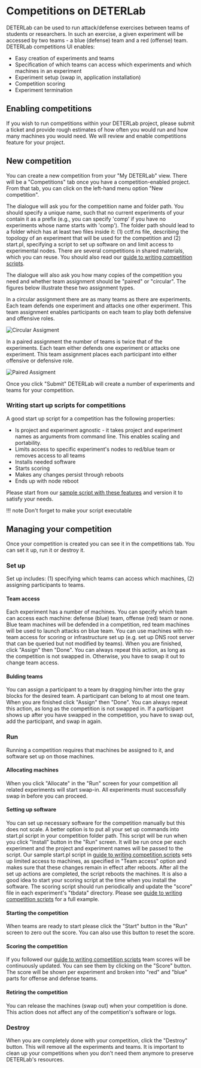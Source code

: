 Competitions on DETERLab
==============

DETERLab can be used to run attack/defense exercises between teams of students or researchers. In such an exercise, a given experiment will be accessed by two teams - a blue (defense) team and a red (offense) team. DETERLab competitions UI enables:

- Easy creation of experiments and teams
- Specification of which teams can access which experiments and which machines in an experiment
- Experiment setup (swap in, application installation)
- Competition scoring
- Experiment termination

## Enabling competitions


If you wish to run competitions within your DETERLab project, please submit a ticket and provide rough estimates of how often you would run and how many machines you would need. We will review and enable competitions feature for your project.

## New competition

You can create a new competition from your "My DETERLab" view. There will be a "Competitions" tab once you have a competition-enabled project. From that tab, you can click on the left-hand menu option "New competition".

The dialogue will ask you for the competition name and folder path. You should specify a unique name, such that no current experiments of your contain it as a prefix (e.g., you can specify 'comp' if you have no experiments whose name starts with 'comp'). The folder path should lead to a folder which has at least two files inside it: (1) cctf.ns file, describing the topology of an experiment that will be used for the competition and (2) start.pl, specifying a script to set up software on and limit access to experimental nodes. There are several competitions in shared materials, which you can reuse. You should also read our [guide to writing competition scripts](index.md#writing).

The dialogue will also ask you how many copies of the competition you need and whether team assignment should be "paired" or "circular". The figures below illustrate these two assignment types.  

In a circular assignment there are as many teams as there are experiments. Each team defends one experiment and attacks one other experiment. This team assignment enables participants on each team to play both defensive and offensive roles.

![Circular Assigment](/img/circular.png "Circular team assignment")

In a paired assignment the number of teams is twice that of the experiments. Each team either defends one experiment or attacks one experiment. This team assignment places each participant into either offensive or defensive role. 

![Paired Assigment](/img/paired.png "Paired team assignment")	

Once you click "Submit" DETERLab will create a number of experiments and teams for your competition.

### <a name="writing"></a> Writing start up scripts for competitions

A good start up script for a competition has the following properties:
- Is project and experiment agnostic - it takes project and experiment names as arguments from command line. This enables scaling and portability.
- Limits access to specific experiment's nodes to red/blue team or removes access to all teams
- Installs needed software
- Starts scoring
- Makes any changes persist through reboots
- Ends up with node reboot

Please start from our [sample script with these features](start.pl) and version it to satisfy your needs.

!!! note
    Don't forget to make your script executable


## Managing your competition

Once your competition is created you can see it in the competitions tab. You can set it up, run it or destroy it. 

### Set up 

Set up includes: (1) specifying which teams can access which machines, (2) assigning participants to teams.

#### Team access

Each experiment has a number of machines. You can specify which team can access each machine: defense (blue) team, offense (red) team or none. Blue team machines will be defended in a competition, red team machines will be used to launch attacks on blue team. You can use machines with no-team access for scoring or infrastructure set up (e.g. set up DNS root server that can be queried but not modified by teams). When you are finished, click "Assign" then "Done". You can always repeat this action, as long as the competition is not swapped in. Otherwise, you have to swap it out to change team access.

#### Bulding teams

You can assign a participant to a team by dragging him/her into the gray blocks for the desired team. A participant can belong to at most one team. When you are finished click "Assign" then "Done". You can always repeat this action, as long as the competition is not swapped in. If a participant shows up after you have swapped in the competition, you have to swap out, add the participant, and swap in again.


### Run

Running a competition requires that machines be assigned to it, and software set up on those machines.

#### Allocating machines

When you click "Allocate" in the "Run" screen for your competition all related experiments will start swap-in. All experiments must successfully swap in before you can proceed.

#### Setting up software

You can set up necessary software for the competition manually but this does not scale. A better option is to put all your set up commands into start.pl script in your competition folder path. This script will be run when you click "Install" button in the "Run" screen. It will be run once per each experiment and the project and experiment names will be passed to the script. Our sample start.pl script in [guide to writing competition scripts](index.md#writing) sets up limited access to machines, as specified in "Team access" option and makes sure that these changes remain in effect after reboots. After all the set up actions are completed, the script reboots the machines. It is also a good idea to start your scoring script at the time when you install the software. The scoring script should run periodically and update the "score" file in each experiment's "tbdata" directory. Please see [guide to writing competition scripts](index.md#writing) for a full example. 

#### Starting the competition

When teams are ready to start please click the "Start" button in the "Run" screen to zero out the score. You can also use this button to reset the score.

#### Scoring the competition

If you followed our [guide to writing competition scripts](index.md#writing) team scores will be continuously updated. You can see them by clicking on the "Score" button. The score will be shown per experiment and broken into "red" and "blue" parts for offense and defense teams.

#### Retiring the competition 

You can release the machines (swap out) when your competition is done. This action does not affect any of the competition's software or logs.

### Destroy

When you are completely done with your competition, click the "Destroy" button. This will remove all the experiments and teams. It is important to clean up your competitions when you don't need them anymore to preserve DETERLab's resources.

